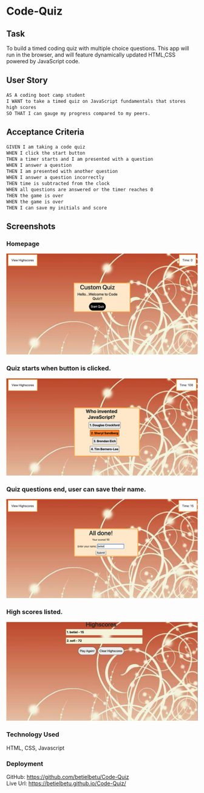 # Code-Quiz

## Task

 To build a timed coding quiz with multiple choice questions. This app will run in the browser, and will feature dynamically updated HTML,CSS powered by JavaScript code.





## User Story

```
AS A coding boot camp student
I WANT to take a timed quiz on JavaScript fundamentals that stores high scores
SO THAT I can gauge my progress compared to my peers.
```

## Acceptance Criteria

```
GIVEN I am taking a code quiz
WHEN I click the start button
THEN a timer starts and I am presented with a question
WHEN I answer a question
THEN I am presented with another question
WHEN I answer a question incorrectly
THEN time is subtracted from the clock
WHEN all questions are answered or the timer reaches 0
THEN the game is over
WHEN the game is over
THEN I can save my initials and score
```


## Screenshots 

### Homepage

![image](./Assets/homepage.png)

### Quiz starts when button is clicked.

![image](./Assets/startquiz.png)

### Quiz questions end, user can save their name.

![image](./Assets/done.png)


### High scores listed. 

![image](./Assets/highscores.png)


### Technology Used


HTML, CSS, Javascript

### Deployment

GitHub: https://github.com/betielbetu/Code-Quiz <br />
Live Url: https://betielbetu.github.io/Code-Quiz/ <br />
